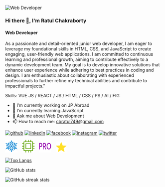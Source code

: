 ![Web Developer](https://media.licdn.com/dms/image/D4D16AQGqNkc8FgacDQ/profile-displaybackgroundimage-shrink_350_1400/0/1720616899393?e=1727913600&v=beta&t=-Kr0Lf6vRiYlGIdVtiZWHg1R5tnUOp08Er7D78J4O_U)

### Hi there 👋, I'm Ratul Chakraborty
#### Web Developer


As a passionate and detail-oriented junior web developer, I am eager to leverage my foundational skills in HTML, CSS, and JavaScript to create engaging, user-friendly web applications. I am committed to continuous learning and professional growth, aiming to contribute effectively to a dynamic development team. My goal is to develop innovative solutions that enhance user experience while adhering to best practices in coding and design. I am enthusiastic about collaborating with experienced professionals to further refine my technical abilities and contribute to impactful projects."

Skills: VUE JS / REACT / JS / HTML / CSS / PS / AI / FIG

- 🔭 I’m currently working on JP Abroad 
- 🌱 I’m currently learning JavaScript 
- 💬 Ask me about Web Development 
- 📫 How to reach me: cbratul749@gmail.com 


[<img src='https://cdn.jsdelivr.net/npm/simple-icons@3.0.1/icons/github.svg' alt='github' height='40'>](https://github.com/ratulchoron)  [<img src='https://cdn.jsdelivr.net/npm/simple-icons@3.0.1/icons/linkedin.svg' alt='linkedin' height='40'>](https://www.linkedin.com/in/ratul-chkaborty/)  [<img src='https://cdn.jsdelivr.net/npm/simple-icons@3.0.1/icons/facebook.svg' alt='facebook' height='40'>](https://www.facebook.com/ratul-chakraborty)  [<img src='https://cdn.jsdelivr.net/npm/simple-icons@3.0.1/icons/instagram.svg' alt='instagram' height='40'>](https://www.instagram.com/ratul-chakraborty/)  [<img src='https://cdn.jsdelivr.net/npm/simple-icons@3.0.1/icons/twitter.svg' alt='twitter' height='40'>](https://twitter.com/ratul-chakraborty)  

<a href='https://archiveprogram.github.com/'><img src='https://raw.githubusercontent.com/acervenky/animated-github-badges/master/assets/acbadge.gif' width='40' height='40'></a> <a href='https://docs.github.com/en/developers'><img src='https://raw.githubusercontent.com/acervenky/animated-github-badges/master/assets/devbadge.gif' width='40' height='40'></a> <a href='https://github.com/pricing'><img src='https://raw.githubusercontent.com/acervenky/animated-github-badges/master/assets/pro.gif' width='40' height='40'></a> <a href='https://stars.github.com/'><img src='https://raw.githubusercontent.com/acervenky/animated-github-badges/master/assets/starbadge.gif' width='35' height='35'></a> 

[![Top Langs](https://github-readme-stats.vercel.app/api/top-langs/?username=ratulchoron)](https://github.com/anuraghazra/github-readme-stats)

![GitHub stats](https://github-readme-stats.vercel.app/api?username=ratulchoron&show_icons=true&count_private=true)  

![GitHub streak stats](https://streak-stats.demolab.com/?user=ratulchoron)  


